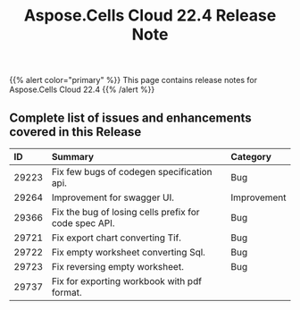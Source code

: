 ﻿---
title: Aspose.Cells Cloud 22.4 Release Note
second_title: Aspose.Cells Cloud Documen
type: docs
url: /ar/aspose-cells-cloud-22-4-release-notes/
description: Aspose.Cells Cloud supports Excel to create, convert, merge, split, protected, inner object operation, and so on
weight: 18
---
{{% alert color="primary" %}} 
This page contains release notes for Aspose.Cells Cloud 22.4
{{% /alert %}} 
## **Complete list of issues and enhancements covered in this Release**
|**ID**|**Summary**|**Category**|
|:- |:- |:- |
|29223 |Fix few bugs of codegen specification api.|Bug |
|29264 |Improvement for swagger UI.|Improvement |
|29366 |Fix the bug of losing cells prefix for code spec API.|Bug |
|29721 |Fix export chart converting Tif.|Bug |
|29722 |Fix empty worksheet converting Sql.|Bug |
|29723 |Fix reversing empty worksheet.|Bug |
|29737 |Fix for exporting workbook with pdf format.|

